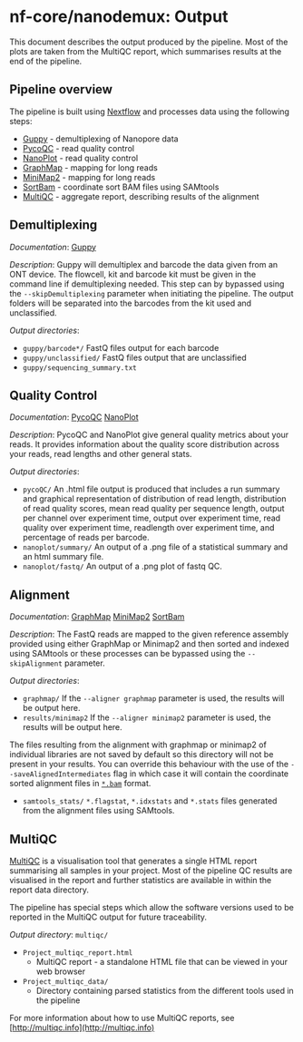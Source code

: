 # nf-core/nanodemux: Output

This document describes the output produced by the pipeline. Most of the plots are taken from the MultiQC report, which summarises results at the end of the pipeline.

<!-- TODO nf-core: Write this documentation describing your workflow's output -->

## Pipeline overview
The pipeline is built using [Nextflow](https://www.nextflow.io/)
and processes data using the following steps:

* [Guppy](#guppy) - demultiplexing of Nanopore data
* [PycoQC](#pycoqc) - read quality control
* [NanoPlot](#nanoplot) - read quality control
* [GraphMap](#graphmap) - mapping for long reads
* [MiniMap2](#minimap2) - mapping for long reads
* [SortBam](#sortbam) - coordinate sort BAM files using SAMtools
* [MultiQC](#multiqc) - aggregate report, describing results of the alignment


## Demultiplexing
*Documentation*: 
[Guppy](https://nanoporetech.com/nanopore-sequencing-data-analysis)

*Description*:
Guppy will demultiplex and barcode the data given from an ONT device. The flowcell, kit and barcode kit must be given in the command line if demultiplexing needed. This step can by bypassed using the `--skipDemultiplexing` parameter when initiating the pipeline. The output folders will be separated into the barcodes from the kit used and unclassified.

*Output directories*: 
* `guppy/barcode*/`
FastQ files output for each barcode 
* `guppy/unclassified/`
FastQ files output that are unclassified
* `guppy/sequencing_summary.txt` 


## Quality Control 
*Documentation*:
[PycoQC](https://github.com/a-slide/pycoQC)
[NanoPlot](https://github.com/wdecoster/NanoPlot)

*Description*:
PycoQC and NanoPlot give general quality metrics about your reads. It provides information about the quality score distribution across your reads, read lengths and other general stats. 

*Output directories*: 
* `pycoQC/`
An .html file output is produced that includes a run summary and graphical representation of distribution of read length, distribution of read quality scores, mean read quality per sequence length, output per channel over experiment time, output over experiment time, read quality over experiment time, readlength over experiment time, and percentage of reads per barcode.
* `nanoplot/summary/`
An output of a .png file of a statistical summary and an html summary file.
* `nanoplot/fastq/`
An output of a .png plot of fastq QC.

## Alignment  
*Documentation*:
[GraphMap](https://github.com/isovic/graphmap)
[MiniMap2](https://github.com/lh3/minimap2)
[SortBam](http://www.htslib.org/doc/samtools.html)

*Description*:
The FastQ reads are mapped to the given reference assembly provided using either GraphMap or Minimap2 and then sorted and indexed using SAMtools or these processes can be bypassed using the `--skipAlignment` parameter.

*Output directories*:
 * `graphmap/`
 If the `--aligner graphmap` parameter is used, the results will be output here. 
 * `results/minimap2`
 If the `--aligner minimap2` parameter is used, the results will be output here.

 The files resulting from the alignment with graphmap or minimap2 of individual libraries are not saved by default so this directory will not be present in your results. You can override this behaviour with the use of the `--saveAlignedIntermediates` flag in which case it will contain the coordinate sorted alignment files in [`*.bam`](https://samtools.github.io/hts-specs/SAMv1.pdf) format.
 * `samtools_stats/`
 `*.flagstat`, `*.idxstats` and `*.stats` files generated from the alignment files using SAMtools.

## MultiQC
[MultiQC](http://multiqc.info) is a visualisation tool that generates a single HTML report summarising all samples in your project. Most of the pipeline QC results are visualised in the report and further statistics are available in within the report data directory.

The pipeline has special steps which allow the software versions used to be reported in the MultiQC output for future traceability.

*Output directory*: `multiqc/`

* `Project_multiqc_report.html`
  * MultiQC report - a standalone HTML file that can be viewed in your web browser
* `Project_multiqc_data/`
  * Directory containing parsed statistics from the different tools used in the pipeline

For more information about how to use MultiQC reports, see [http://multiqc.info](http://multiqc.info)
